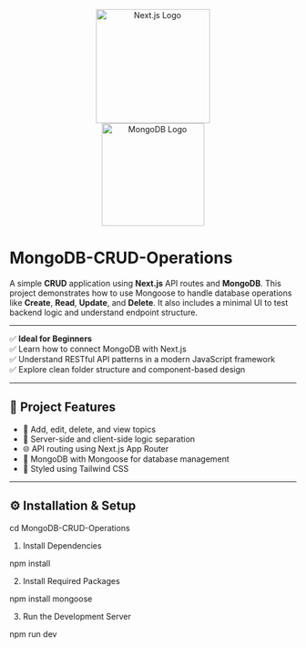 <p align="center">
  <img src="public/next.svg" width="200" alt="Next.js Logo" />
  <br />
  <img src="https://webassets.mongodb.com/_com_assets/cms/mongodb_logo1-76twgcu2dm.png" width="180" alt="MongoDB Logo" />
</p>

# MongoDB-CRUD-Operations

A simple **CRUD** application using **Next.js** API routes and **MongoDB**. This project demonstrates how to use Mongoose to handle database operations like **Create**, **Read**, **Update**, and **Delete**. It also includes a minimal UI to test backend logic and understand endpoint structure.

---

✅ **Ideal for Beginners**  
✅ Learn how to connect MongoDB with Next.js  
✅ Understand RESTful API patterns in a modern JavaScript framework  
✅ Explore clean folder structure and component-based design  

---

## 🚀 Project Features

- 🧩 Add, edit, delete, and view topics
- 🧠 Server-side and client-side logic separation
- 🌐 API routing using Next.js App Router
- 🧪 MongoDB with Mongoose for database management
- 💅 Styled using Tailwind CSS

---

## ⚙️ Installation & Setup

cd MongoDB-CRUD-Operations
 1. Install Dependencies

npm install

2. Install Required Packages

npm install mongoose

3. Run the Development Server

npm run dev
